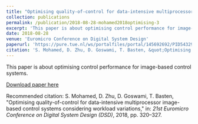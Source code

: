 ```yaml
---
title: "Optimising quality-of-control for data-intensive multiprocessor image-based control systems considering workload variations"
collection: publications
permalink: /publication/2018-08-28-mohamed2018optimising-3
excerpt: 'This paper is about optimising control performance for image-based control systems.'
date: 2018-08-28
venue: 'Euromicro Conference on Digital System Design'
paperurl: 'https://pure.tue.nl/ws/portalfiles/portal/145692692/PID5432947.pdf'
citation: 'S. Mohamed, D. Zhu, D. Goswami, T. Basten, &quot;Optimising quality-of-control for data-intensive multiprocessor image-based control systems considering workload variations,&quot; in <i>21st Euromicro Conference on Digital System Design (DSD)</i>, 2018, pp. 320-327.'
---
```

This paper is about optimising control performance for image-based control systems.

[Download paper here](https://pure.tue.nl/ws/portalfiles/portal/145692692/PID5432947.pdf)

Recommended citation: S. Mohamed, D. Zhu, D. Goswami, T. Basten, "Optimising quality-of-control for data-intensive multiprocessor image-based control systems considering workload variations," in: <i>21st Euromicro Conference on Digital System Design (DSD)</i>, 2018, pp. 320–327.
